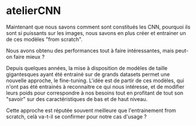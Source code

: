 # atelierCNN


Maintenant que nous savons comment sont constitués les CNN, pourquoi ils sont si puissants sur les images, nous savons en plus créer et entrainer un de ces modèles "from scratch". 

Nous avons obtenu des performances tout à faire intéressantes, mais peut-on faire mieux ?

Depuis quelques années, la mise à disposition de modèles de taille gigantesques ayant été entrainé sur de grands datasets permet une nouvelle approche, le fine-tuning. L'idée est de partir de ces modèles, qui n'ont pas été entrainés à reconnaitre ce qui nous intéresse, et de modifier leurs poids pour correspondre à nos besoins tout en profitant de tout son "savoir" sur des caractéristiques de bas et de haut niveau.

Cette approche est réputée souvent meilleure que l'entrainement from scratch, celà va-t-il se confirmer pour notre cas d'usage ?
